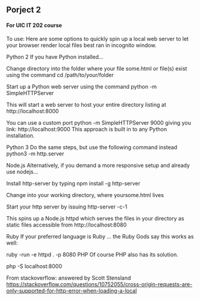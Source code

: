 ## Porject 2

#### For UIC IT 202 course

To use:
Here are some options to quickly spin up a local web server to let your browser render local files best ran in incognito window.

Python 2
If you have Python installed...

Change directory into the folder where your file some.html or file(s) exist using the command cd /path/to/your/folder

Start up a Python web server using the command python -m SimpleHTTPServer

This will start a web server to host your entire directory listing at http://localhost:8000

You can use a custom port  python -m SimpleHTTPServer 9000 giving you link: http://localhost:9000
This approach is built in to any Python installation.

Python 3
Do the same steps, but use the following command instead python3 -m http.server

Node.js
Alternatively, if you demand a more responsive setup and already use nodejs...

Install http-server by typing npm install -g http-server

Change into your working directory, where yoursome.html lives

Start your http server by issuing http-server -c-1

This spins up a Node.js httpd which serves the files in your directory as static files accessible from http://localhost:8080

Ruby
If your preferred language is Ruby ... the Ruby Gods say this works as well:

ruby -run -e httpd . -p 8080
PHP
Of course PHP also has its solution.

php -S localhost:8000


From stackoverflow: answered by Scott Stensland
https://stackoverflow.com/questions/10752055/cross-origin-requests-are-only-supported-for-http-error-when-loading-a-local
